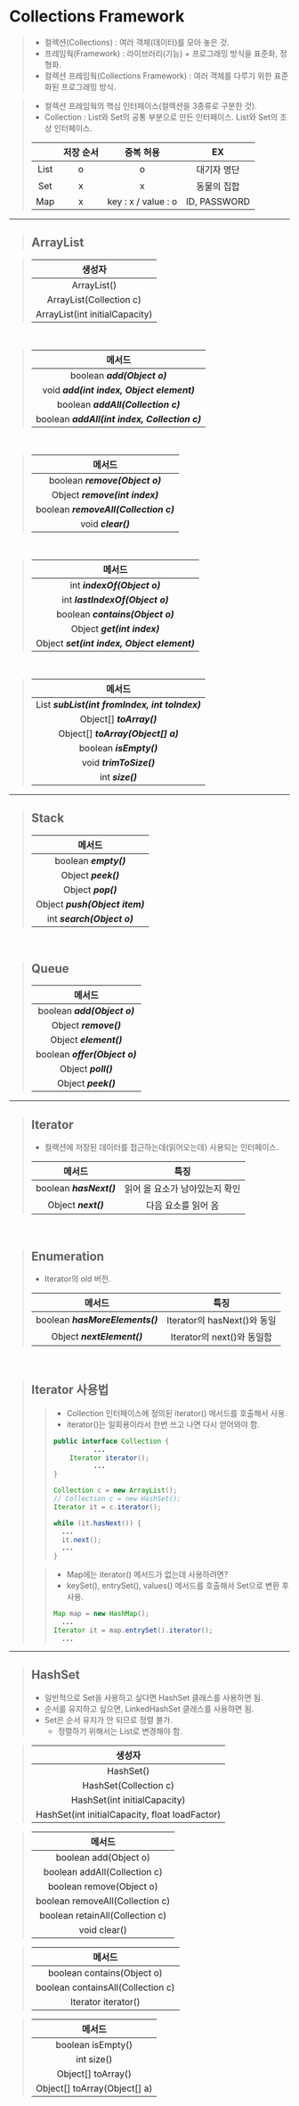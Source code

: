 # Collections Framework

> - 컬렉션(Collections) : 여러 객체(데이터)를 모아 놓은 것.
> - 프레임웍(Framework) : 라이브러리(기능) + 프로그래밍 방식을 표준화, 정형화.
> - 컬렉션 프레임웍(Collections Framework) : 여러 객체를 다루기 위한 표준화된 프로그래밍 방식.

> - 컬렉션 프레임웍의 핵심 인터페이스(컬렉션을 3종류로 구분한 것).
> - Collection : List와 Set의 공통 부분으로 만든 인터페이스. List와 Set의 조상 인터페이스.
>
> |   | 저장 순서 | 중복 허용 | EX |
> |:---:|:---:|:---:|:---:|
> | List | o | o | 대기자 명단 |
> | Set | x | x | 동물의 집합 |
> | Map | x | key : x / value : o | ID, PASSWORD |

___

> ## ArrayList

> | 생성자 |
> |:----:|
> | ArrayList() |
> | ArrayList(Collection c) |
> | ArrayList(int initialCapacity) |

<br>

> | 메서드 |
> |:----:|
> | boolean ***add(Object o)*** |
> | void ***add(int index, Object element)*** |
> | boolean ***addAll(Collection c)*** |
> | boolean ***addAll(int index, Collection c)*** |

<br>

> | 메서드 |
> |:----:|
> | boolean ***remove(Object o)*** |
> | Object ***remove(int index)*** |
> | boolean ***removeAll(Collection c)*** |
> | void ***clear()*** |

<br>

> | 메서드 |
> |:----:|
> | int ***indexOf(Object o)*** |
> | int ***lastIndexOf(Object o)*** |
> | boolean ***contains(Object o)*** |
> | Object ***get(int index)*** |
> | Object ***set(int index, Object element)*** |

<br>

> | 메서드 |
> |:----:|
> | List ***subList(int fromIndex, int toIndex)*** |
> | Object[] ***toArray()*** |
> | Object[] ***toArray(Object[] a)*** |
> | boolean ***isEmpty()*** |
> | void ***trimToSize()*** |
> | int ***size()*** |

___

> ## Stack
> 
> | 메서드 |
> |:----:|
> | boolean ***empty()*** |
> | Object ***peek()*** |
> | Object ***pop()*** |
> | Object ***push(Object item)*** |
> | int ***search(Object o)*** |

<br>

> ## Queue
> 
> | 메서드 |
> |:----:|
> | boolean ***add(Object o)*** |
> | Object ***remove()*** |
> | Object ***element()*** |
> | boolean ***offer(Object o)*** |
> | Object ***poll()*** |
> | Object ***peek()*** |

___

> ## Iterator
> - 컬렉션에 저장된 데이터를 접근하는데(읽어오는데) 사용되는 인터페이스.
> 
> | 메서드 | 특징 |
> |:----:|:----:|
> | boolean ***hasNext()*** | 읽어 올 요소가 남아있는지 확인 |
> | Object ***next()*** | 다음 요소를 읽어 옴 |

<br>

> ## Enumeration
> - Iterator의 old 버전.
> 
> | 메서드 | 특징 |
> |:----:|:----:|
> | boolean ***hasMoreElements()*** | Iterator의 hasNext()와 동일 |
> | Object ***nextElement()*** | Iterator의 next()와 동일함 |

<br>

> ## Iterator 사용법
> > - Collection 인터페이스에 정의된 iterator() 메서드를 호출해서 사용.
> > - iterator()는 일회용이라서 한번 쓰고 나면 다시 얻어와야 함.
> > 
> > ```java
> > public interface Collection {
> >           ...
> >     Iterator iterator();
> >           ...
> > }
> > ```
> > 
> > ```java
> > Collection c = new ArrayList();
> > // Collection c = new HashSet();
> > Iterator it = c.iterator();
> > 
> > while (it.hasNext()) {
>	>   ...
>	>   it.next();
> >   ...
> > }
> > ```
>
> > - Map에는 iterator() 메서드가 없는데 사용하려면?
> > - keySet(), entrySet(), values() 메서드를 호출해서 Set으로 변환 후 사용.
> > ```java
> > Map map = new HashMap();
> >   ...
>	> Iterator it = map.entrySet().iterator();
> >   ...
> > ```

___

> ## HashSet
> - 일반적으로 Set을 사용하고 싶다면 HashSet 클래스를 사용하면 됨.
> - 순서를 유지하고 싶으면, LinkedHashSet 클래스를 사용하면 됨.
> - Set은 순서 유지가 안 되므로 정렬 불가.
>   - 정렬하기 위해서는 List로 변경해야 함.

> | 생성자 |
> |:-----:|
> | HashSet() |
> | HashSet(Collection c) |
> | HashSet(int initialCapacity) |
> | HashSet(int initialCapacity, float loadFactor) |

> | 메서드 |
> |:-----:|
> | boolean add(Object o) |
> | boolean addAll(Collection c) |
> | boolean remove(Object o) |
> | boolean removeAll(Collection c) |
> | boolean retainAll(Collection c) |
> | void clear() |

> | 메서드 |
> |:-----:|
> | boolean contains(Object o) |
> | boolean containsAll(Collection c) |
> | Iterator iterator() |

> | 메서드 |
> |:-----:|
> | boolean isEmpty() |
> | int size() |
> | Object[] toArray() |
> | Object[] toArray(Object[] a) |
